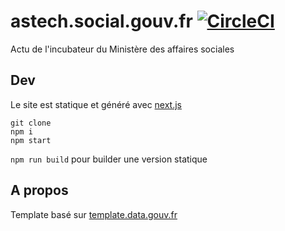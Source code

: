 # astech.social.gouv.fr [![CircleCI](https://circleci.com/gh/SocialGouv/socialgouv.github.io.svg?style=svg)](https://circleci.com/gh/SocialGouv/socialgouv.github.io)


Actu de l'incubateur du Ministère des affaires sociales

## Dev

Le site est statique et généré avec [next.js](https://github.com/zeit/next.js)

```
git clone
npm i
npm start
```

`npm run build` pour builder une version statique

## A propos

Template basé sur [template.data.gouv.fr](https://github.com/etalab/template.data.gouv.fr)

